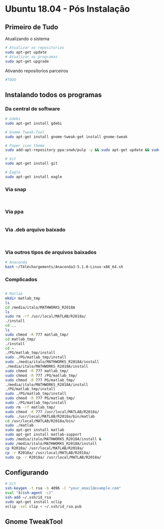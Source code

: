 # Ubuntu 18.04 - Pós Instalação


## Primeiro de Tudo

Atualizando o sistema
```bash
# Atualizar os repositorios
sudo apt-get update
# Atualizar os programas
sudo apt-get upgrade
```

Ativando repositorios parceiros
```bash
#TODO
```

## Instalando todos os programas

### Da central de software
```bash
# Gdebi
sudo apt-get install gdebi

# Gnome Tweak-Tool
sudo apt-get install gnome-tweak-get install gnome-tweak

# Paper icon theme
sudo add-apt-repository ppa:snwh/pulp -y && sudo apt-get update && sudo apt-get install paper-icon-theme -y

# Git
sudo apt-get install git

# Eagle
sudo apt-get install eagle
```

### Via snap

```


```
### Via ppa
```bash

```

### Via .deb arquivo baixado
```


```

### Via outros tipos de arquivos baixados
```bash
# Anaconda
bash ~/Téléchargements/Anaconda3-5.1.0-Linux-x86_64.sh
```

### Complicados
```bash

# Matlab
mkdir matlab_tmp
ls
cd /media/italo/MATHWORKS_R2018A
ls
sudo rm -rf /usr/local/MATLAB/R2018a/
./install
cd ..
ls
sudo chmod -R 777 matlab_tmp/
cd matlab_tmp/
./install
cd ~
./PG/matlab_tmp/install
sudo ./PG/matlab_tmp/install
sudo ./media/italo/MATHWORKS_R2018A/install
./media/italo/MATHWORKS_R2018A/install
sudo chmod -R 777 matlab_tmp/
sudo chmod -R 777 /PG/matlab_tmp/
sudo chmod -R 777 PG/matlab_tmp/
./media/italo/MATHWORKS_R2018A/install
./PG/matlab_tmp/install
sudo ./PG/matlab_tmp/install
sudo chmod -R 777 PG/matlab_tmp/
sudo ./PG/matlab_tmp/install
sudo rm -rf matlab_tmp/
sudo chmod -R 777 /usr/local/MATLAB/R2018a/
sudo ./usr/local/MATLAB/R2018a/bin/matlab
cd /usr/local/MATLAB/R2018a/bin/
sudo ./matlab
sudo apt-get install matlab
sudo apt-get install matlab-support
sudo /media/italo/MATHWORKS_R2018A/install &
sudo /media/italo/MATHWORKS_R2018A/install
cp R2018a/ /usr/local/MATLAB/R2018a/
cp -r R2018a/ /usr/local/MATLAB/R2018a/
sudo cp -r R2018a/ /usr/local/MATLAB/R2018a/
```
## Configurando

```bash
# Git
ssh-keygen -t rsa -b 4096 -C "your_email@example.com"
eval "$(ssh-agent -s)"
ssh-add ~/.ssh/id_rsa
sudo apt-get install xclip
xclip -sel clip < ~/.ssh/id_rsa.pub
```
## Gnome TweakTool
